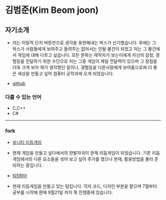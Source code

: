 # 김범준(Kim Beom joon)

## 자기소개

- 저는 어릴적 단지 버튼만으로 생각을 표현해내는 박스가 신기했습니다. 후에는 그 박스가 사람들에게 보여주고 들려주는 없어서는 안될 물건이 되었고 저는 그 물건에서 게임에 대해 다루고 싶습니다. 모든 문화는 제작자가 보는이에게 자신의 감정, 경험등을 전달하기 위한 수단으로 저는 그중 게임이 제일 전달력이 있으며 그 장점을 더욱 크게 보아 제가 생각했던 일이나, 경험등을 다른사람에게 보여줌으로써 더 좋은 세상을 만들고 싶어 컴퓨터 공학과에 오게 되었습니다.

- [github](https://github.com/faulty337)

###  다를 수 있는 언어

- C,C++
- C#

---

### fork

- [유니티 리듬게임](https://github.com/faulty337/BMP-U)
- 현재 게임을 만들고 싶다에서의 한발자국이 현재 리듬게임이 되었습니다. 기존 리듬게임에서의 다른 요소들을 섞어 보고 싶어 추가를 했으나 현재, 활용방법을 몰라 준비하는 중입니다..

- [팀5함마](https://github.com/faulty337/SmithRythm-1)
- 현재 리듬게임을 만들고 있는 팀입니다. 각자 코드, 디자인 부분을 맡으며 7월부터 공부를 시작해 현재 9월21일 까지 쭉 진행중에 있습니다.
